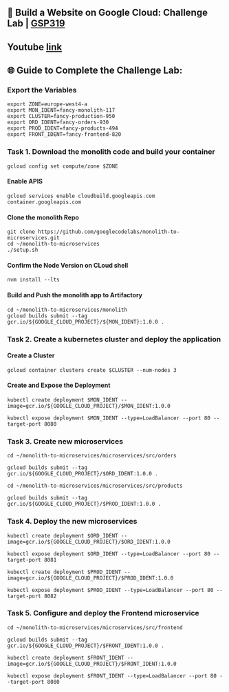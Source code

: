## 🚀 Build a Website on Google Cloud: Challenge Lab | [GSP319](https://www.cloudskillsboost.google/catalog_lab/2692)

## Youtube [link](https://youtu.be/9tt7r1OSfq8)

## 🌐 **Guide to Complete the Challenge Lab:**

### Export the Variables ###
```
export ZONE=europe-west4-a
export MON_IDENT=fancy-monolith-117
export CLUSTER=fancy-production-950
export ORD_IDENT=fancy-orders-930
export PROD_IDENT=fancy-products-494
export FRONT_IDENT=fancy-frontend-820
```
### Task 1. Download the monolith code and build your container ###
```
gcloud config set compute/zone $ZONE
```
#### Enable APIS ####
```
gcloud services enable cloudbuild.googleapis.com container.googleapis.com
```
#### Clone the monolith Repo ####
```
git clone https://github.com/googlecodelabs/monolith-to-microservices.git
cd ~/monolith-to-microservices
./setup.sh
```
#### Confirm the Node Version on CLoud shell ####
```
nvm install --lts
```
#### Build and Push the monolith app to Artifactory ####
```
cd ~/monolith-to-microservices/monolith
gcloud builds submit --tag gcr.io/${GOOGLE_CLOUD_PROJECT}/${MON_IDENT}:1.0.0 .
```

### Task 2. Create a kubernetes cluster and deploy the application ###
#### Create a Cluster ####
```
gcloud container clusters create $CLUSTER --num-nodes 3
```
#### Create and Expose the Deployment ####
```
kubectl create deployment $MON_IDENT --image=gcr.io/${GOOGLE_CLOUD_PROJECT}/$MON_IDENT:1.0.0
```
```
kubectl expose deployment $MON_IDENT --type=LoadBalancer --port 80 --target-port 8080
```

### Task 3. Create new microservices ###
```
cd ~/monolith-to-microservices/microservices/src/orders
```
```
gcloud builds submit --tag gcr.io/${GOOGLE_CLOUD_PROJECT}/$ORD_IDENT:1.0.0 .
```
```
cd ~/monolith-to-microservices/microservices/src/products
```
```
gcloud builds submit --tag gcr.io/${GOOGLE_CLOUD_PROJECT}/$PROD_IDENT:1.0.0 .
```

### Task 4. Deploy the new microservices ###
```
kubectl create deployment $ORD_IDENT --image=gcr.io/${GOOGLE_CLOUD_PROJECT}/$ORD_IDENT:1.0.0
```
```
kubectl expose deployment $ORD_IDENT --type=LoadBalancer --port 80 --target-port 8081
```
```
kubectl create deployment $PROD_IDENT --image=gcr.io/${GOOGLE_CLOUD_PROJECT}/$PROD_IDENT:1.0.0
```
```
kubectl expose deployment $PROD_IDENT --type=LoadBalancer --port 80 --target-port 8082
```
### Task 5. Configure and deploy the Frontend microservice ###
```
cd ~/monolith-to-microservices/microservices/src/frontend
```

```
gcloud builds submit --tag gcr.io/${GOOGLE_CLOUD_PROJECT}/$FRONT_IDENT:1.0.0 .
```
```
kubectl create deployment $FRONT_IDENT --image=gcr.io/${GOOGLE_CLOUD_PROJECT}/$FRONT_IDENT:1.0.0
```
```
kubectl expose deployment $FRONT_IDENT --type=LoadBalancer --port 80 --target-port 8080
```
